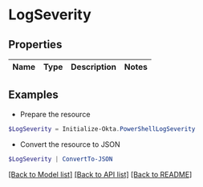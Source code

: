 # LogSeverity
## Properties

Name | Type | Description | Notes
------------ | ------------- | ------------- | -------------

## Examples

- Prepare the resource
```powershell
$LogSeverity = Initialize-Okta.PowerShellLogSeverity 
```

- Convert the resource to JSON
```powershell
$LogSeverity | ConvertTo-JSON
```

[[Back to Model list]](../README.md#documentation-for-models) [[Back to API list]](../README.md#documentation-for-api-endpoints) [[Back to README]](../README.md)

